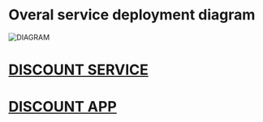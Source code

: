 # Overal service deployment diagram
![DIAGRAM](http://www.plantuml.com/plantuml/proxy?cache=no&src=https://raw.githubusercontent.com/copernicus231/challenge-service/master/diagram.plantuml)

# [DISCOUNT SERVICE](https://github.com/copernicus231/challenge-service/tree/master/discount-service)

# [DISCOUNT APP](https://github.com/copernicus231/challenge-app/tree/master/discount-app)
